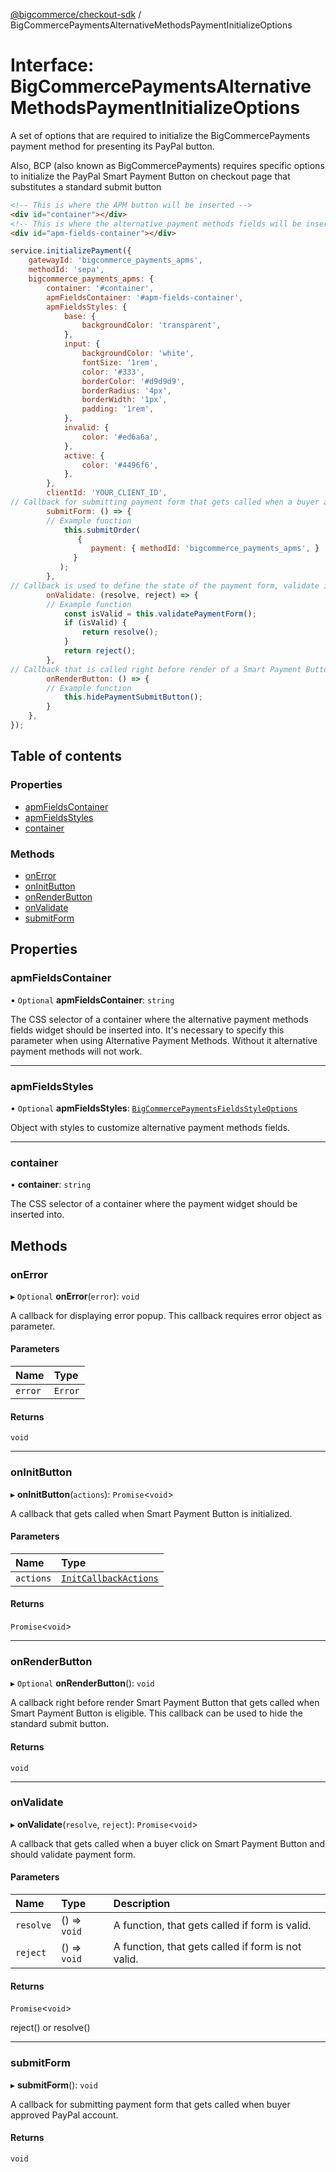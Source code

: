 [@bigcommerce/checkout-sdk](../README.md) / BigCommercePaymentsAlternativeMethodsPaymentInitializeOptions

# Interface: BigCommercePaymentsAlternativeMethodsPaymentInitializeOptions

A set of options that are required to initialize the BigCommercePayments payment
method for presenting its PayPal button.

Also, BCP (also known as BigCommercePayments) requires specific options to initialize the PayPal Smart Payment Button on checkout page that substitutes a standard submit button
```html
<!-- This is where the APM button will be inserted -->
<div id="container"></div>
<!-- This is where the alternative payment methods fields will be inserted.  -->
<div id="apm-fields-container"></div>
```

```js
service.initializePayment({
    gatewayId: 'bigcommerce_payments_apms',
    methodId: 'sepa',
    bigcommerce_payments_apms: {
        container: '#container',
        apmFieldsContainer: '#apm-fields-container',
        apmFieldsStyles: {
            base: {
                backgroundColor: 'transparent',
            },
            input: {
                backgroundColor: 'white',
                fontSize: '1rem',
                color: '#333',
                borderColor: '#d9d9d9',
                borderRadius: '4px',
                borderWidth: '1px',
                padding: '1rem',
            },
            invalid: {
                color: '#ed6a6a',
            },
            active: {
                color: '#4496f6',
            },
        },
        clientId: 'YOUR_CLIENT_ID',
// Callback for submitting payment form that gets called when a buyer approves payment
        submitForm: () => {
        // Example function
            this.submitOrder(
               {
                  payment: { methodId: 'bigcommerce_payments_apms', }
              }
           );
        },
// Callback is used to define the state of the payment form, validate if it is applicable for submit.
        onValidate: (resolve, reject) => {
        // Example function
            const isValid = this.validatePaymentForm();
            if (isValid) {
                return resolve();
            }
            return reject();
        },
// Callback that is called right before render of a Smart Payment Button. It gets called when a buyer is eligible for use of the particular PayPal method. This callback can be used to hide the standard submit button.
        onRenderButton: () => {
        // Example function
            this.hidePaymentSubmitButton();
        }
    },
});
```

## Table of contents

### Properties

- [apmFieldsContainer](BigCommercePaymentsAlternativeMethodsPaymentInitializeOptions.md#apmfieldscontainer)
- [apmFieldsStyles](BigCommercePaymentsAlternativeMethodsPaymentInitializeOptions.md#apmfieldsstyles)
- [container](BigCommercePaymentsAlternativeMethodsPaymentInitializeOptions.md#container)

### Methods

- [onError](BigCommercePaymentsAlternativeMethodsPaymentInitializeOptions.md#onerror)
- [onInitButton](BigCommercePaymentsAlternativeMethodsPaymentInitializeOptions.md#oninitbutton)
- [onRenderButton](BigCommercePaymentsAlternativeMethodsPaymentInitializeOptions.md#onrenderbutton)
- [onValidate](BigCommercePaymentsAlternativeMethodsPaymentInitializeOptions.md#onvalidate)
- [submitForm](BigCommercePaymentsAlternativeMethodsPaymentInitializeOptions.md#submitform)

## Properties

### apmFieldsContainer

• `Optional` **apmFieldsContainer**: `string`

The CSS selector of a container where the alternative payment methods fields widget should be inserted into.
It's necessary to specify this parameter when using Alternative Payment Methods.
Without it alternative payment methods will not work.

___

### apmFieldsStyles

• `Optional` **apmFieldsStyles**: [`BigCommercePaymentsFieldsStyleOptions`](BigCommercePaymentsFieldsStyleOptions.md)

Object with styles to customize alternative payment methods fields.

___

### container

• **container**: `string`

The CSS selector of a container where the payment widget should be inserted into.

## Methods

### onError

▸ `Optional` **onError**(`error`): `void`

A callback for displaying error popup. This callback requires error object as parameter.

#### Parameters

| Name | Type |
| :------ | :------ |
| `error` | `Error` |

#### Returns

`void`

___

### onInitButton

▸ **onInitButton**(`actions`): `Promise`<`void`\>

A callback that gets called
when Smart Payment Button is initialized.

#### Parameters

| Name | Type |
| :------ | :------ |
| `actions` | [`InitCallbackActions`](InitCallbackActions.md) |

#### Returns

`Promise`<`void`\>

___

### onRenderButton

▸ `Optional` **onRenderButton**(): `void`

A callback right before render Smart Payment Button that gets called when
Smart Payment Button is eligible. This callback can be used to hide the standard submit button.

#### Returns

`void`

___

### onValidate

▸ **onValidate**(`resolve`, `reject`): `Promise`<`void`\>

A callback that gets called when a buyer click on Smart Payment Button
and should validate payment form.

#### Parameters

| Name | Type | Description |
| :------ | :------ | :------ |
| `resolve` | () => `void` | A function, that gets called if form is valid. |
| `reject` | () => `void` | A function, that gets called if form is not valid. |

#### Returns

`Promise`<`void`\>

reject() or resolve()

___

### submitForm

▸ **submitForm**(): `void`

A callback for submitting payment form that gets called
when buyer approved PayPal account.

#### Returns

`void`
